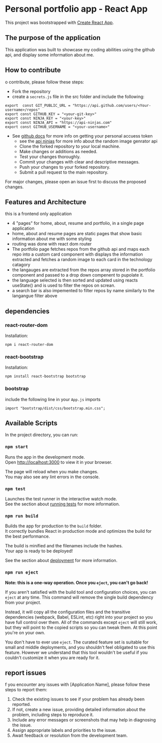 # Personal portfolio app - React App

This project was bootstrapped with [Create React App](https://github.com/facebook/create-react-app).
## The purpose of the application
This application was built to showcase my coding abilities using the github api, and display some information about me.
## How to contribute
o contribute, please follow these steps:

   - Fork the repository
   - create a `secrets.js` file in the src folder and include the following:

```
export  const GIT_PUBLIC_URL = "https://api.github.com/users/<Your-username>/repos"
export const GITHUB_KEY = "<your-git-key>"
export const NINJA_KEY = "<your-key>"
export const NINJA_API = "https://api-ninjas.com"
export const GITHUB_USERNAME = "<your-username>"
```
- See [github docs](https://docs.github.com/en/enterprise-server@3.9/authentication/keeping-your-account-and-data-secure/managing-your-personal-access-tokens) for more info on getting your personal accuess token
    - see the [api ninjas](https://api-ninjas.com/api/randomimage) for more info about the random image genrator api
   - Clone the forked repository to your local machine.
   - Make changes or additions as needed.
   - Test your changes thoroughly.
   - Commit your changes with clear and descriptive messages.
   - Push your changes to your forked repository.
   - Submit a pull request to the main repository.

For major changes, please open an issue first to discuss the proposed changes.
## Features and Architecture
this is a frontend only application 
- 4 "pages" for home, about, resume and portfolio, in a single page application
- home, about and resume pages are static pages that show basic information about me with some styling
- routing was done with react dom router
- The portfolio page fetches repos from the github api and maps each repo into a custom card component with displays the information extracted and fetches a random image to each card in the technology catagory
- the langauges are extracted from the repos array stored in the portfolio component and passed to a drop down compenent to pupolate it.
- the language selected is then sorted and updated using reacts useState() and is used to filter the repos on screan.
- a search bar is also impemented to filter repos by name similarly to the langangue filter above
## dependencies
### react-router-dom
Installation:
```
npm i react-router-dom
```
### react-bootstrap
Installation:
```
npm install react-bootstrap bootstrap
```
### bootstrap
include the following line in your `App.js` imports
```
import "bootstrap/dist/css/bootstrap.min.css";

```
## Available Scripts

In the project directory, you can run:

### `npm start`

Runs the app in the development mode.\
Open [http://localhost:3000](http://localhost:3000) to view it in your browser.

The page will reload when you make changes.\
You may also see any lint errors in the console.

### `npm test`

Launches the test runner in the interactive watch mode.\
See the section about [running tests](https://facebook.github.io/create-react-app/docs/running-tests) for more information.

### `npm run build`

Builds the app for production to the `build` folder.\
It correctly bundles React in production mode and optimizes the build for the best performance.

The build is minified and the filenames include the hashes.\
Your app is ready to be deployed!

See the section about [deployment](https://facebook.github.io/create-react-app/docs/deployment) for more information.

### `npm run eject`

**Note: this is a one-way operation. Once you `eject`, you can't go back!**

If you aren't satisfied with the build tool and configuration choices, you can `eject` at any time. This command will remove the single build dependency from your project.

Instead, it will copy all the configuration files and the transitive dependencies (webpack, Babel, ESLint, etc) right into your project so you have full control over them. All of the commands except `eject` will still work, but they will point to the copied scripts so you can tweak them. At this point you're on your own.

You don't have to ever use `eject`. The curated feature set is suitable for small and middle deployments, and you shouldn't feel obligated to use this feature. However we understand that this tool wouldn't be useful if you couldn't customize it when you are ready for it.
## report issues
f you encounter any issues with [Application Name], please follow these steps to report them:

  1.  Check the existing issues to see if your problem has already been reported.
   2. If not, create a new issue, providing detailed information about the problem, including steps to reproduce it.
   3. Include any error messages or screenshots that may help in diagnosing the issue.
   4. Assign appropriate labels and priorities to the issue.
   5. Await feedback or resolution from the development team.
